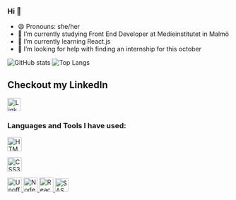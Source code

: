 ### Hi 👋



- 😄 Pronouns: she/her
- 🔭 I’m currently studying Front End Developer at Medieinstitutet in Malmö
- 🌱 I’m currently learning React.js
- 🤔 I’m looking for help with finding an internship for this october

![GitHub stats](https://github-readme-stats.vercel.app/api?username=bebegom&show_icons=true&theme=gruvbox)
![Top Langs](https://github-readme-stats.vercel.app/api/top-langs/?username=bebegom&theme=gruvbox)
  
<h2>Checkout my LinkedIn</h2>
<a href="https://www.linkedin.com/in/elin-ahlgren-9b6070223/" target="_blank">
  <img src="https://upload.wikimedia.org/wikipedia/commons/e/e9/Linkedin_icon.svg" width="30" alt="LinkedIn logo">
</a>



<h3>Languages and Tools I have used:</h3>

<a title="W3C, CC BY 3.0 &lt;https://creativecommons.org/licenses/by/3.0&gt;, via Wikimedia Commons" href="https://commons.wikimedia.org/wiki/File:HTML5_Badge.svg">    <img width="32" alt="HTML5 Badge" src="https://upload.wikimedia.org/wikipedia/commons/thumb/3/38/HTML5_Badge.svg/32px-HTML5_Badge.svg.png">
</a>

<a title="daPhyre (File:CSS3 and HTML5 logos and wordmarks.svg)
Elfi (File:CSS3 logo and wordmark.svg)
ExE Boss, CC BY 3.0 &lt;https://creativecommons.org/licenses/by/3.0&gt;, via Wikimedia Commons" href="https://commons.wikimedia.org/wiki/File:CSS3_logo.svg">
  <img width="32" alt="CSS3 logo" src="https://upload.wikimedia.org/wikipedia/commons/thumb/6/62/CSS3_logo.svg/32px-CSS3_logo.svg.png">
</a>

<a title="Chris Williams, Public domain, via Wikimedia Commons" href="https://commons.wikimedia.org/wiki/File:Unofficial_JavaScript_logo_2.svg">
  <img width="32" alt="Unofficial JavaScript logo 2" src="https://upload.wikimedia.org/wikipedia/commons/thumb/9/99/Unofficial_JavaScript_logo_2.svg/32px-Unofficial_JavaScript_logo_2.svg.png">
</a>

<a title="node.js authors, Public domain, via Wikimedia Commons" href="https://commons.wikimedia.org/wiki/File:Node.js_logo.svg">
  <img width="32" alt="Node.js logo" src="https://upload.wikimedia.org/wikipedia/commons/thumb/d/d9/Node.js_logo.svg/32px-Node.js_logo.svg.png">
</a>

<a title="Facebook, Public domain, via Wikimedia Commons" href="https://commons.wikimedia.org/wiki/File:React-icon.svg">
  <img width="32" alt="React-icon" src="https://upload.wikimedia.org/wikipedia/commons/thumb/a/a7/React-icon.svg/32px-React-icon.svg.png">
</a>

<img src="https://upload.wikimedia.org/wikipedia/commons/2/25/HTML5_Shiny_Icon.svg" width="30" alt="SASS/SCSS">



<!--
- 💬 Ask me about ... Anything!
- 👯 I’m looking to collaborate on ...
- 📫 How to reach me: ...

- ⚡ Fun fact: ...
-->
